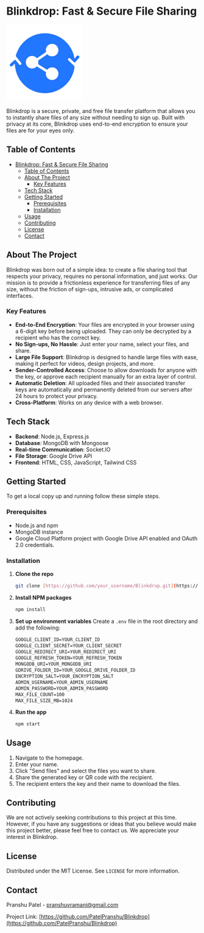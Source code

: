 # Blinkdrop: Fast & Secure File Sharing

<img src="public/favicon.png" alt="Blinkdrop Logo" width="200"/>

Blinkdrop is a secure, private, and free file transfer platform that allows you to instantly share files of any size without needing to sign up. Built with privacy at its core, Blinkdrop uses end-to-end encryption to ensure your files are for your eyes only.

## Table of Contents

- [Blinkdrop: Fast & Secure File Sharing](#blinkdrop-fast--secure-file-sharing)
  - [Table of Contents](#table-of-contents)
  - [About The Project](#about-the-project)
    - [Key Features](#key-features)
  - [Tech Stack](#tech-stack)
  - [Getting Started](#getting-started)
    - [Prerequisites](#prerequisites)
    - [Installation](#installation)
  - [Usage](#usage)
  - [Contributing](#contributing)
  - [License](#license)
  - [Contact](#contact)

## About The Project

Blinkdrop was born out of a simple idea: to create a file sharing tool that respects your privacy, requires no personal information, and just works. Our mission is to provide a frictionless experience for transferring files of any size, without the friction of sign-ups, intrusive ads, or complicated interfaces.

### Key Features

* **End-to-End Encryption**: Your files are encrypted in your browser using a 6-digit key before being uploaded. They can only be decrypted by a recipient who has the correct key.
* **No Sign-ups, No Hassle**: Just enter your name, select your files, and share.
* **Large File Support**: Blinkdrop is designed to handle large files with ease, making it perfect for videos, design projects, and more.
* **Sender-Controlled Access**: Choose to allow downloads for anyone with the key, or approve each recipient manually for an extra layer of control.
* **Automatic Deletion**: All uploaded files and their associated transfer keys are automatically and permanently deleted from our servers after 24 hours to protect your privacy.
* **Cross-Platform**: Works on any device with a web browser.

## Tech Stack

* **Backend**: Node.js, Express.js
* **Database**: MongoDB with Mongoose
* **Real-time Communication**: Socket.IO
* **File Storage**: Google Drive API
* **Frontend**: HTML, CSS, JavaScript, Tailwind CSS

## Getting Started

To get a local copy up and running follow these simple steps.

### Prerequisites

* Node.js and npm
* MongoDB instance
* Google Cloud Platform project with Google Drive API enabled and OAuth 2.0 credentials.

### Installation

1.  **Clone the repo**
    ```sh
    git clone [https://github.com/your_username/Blinkdrop.git](https://github.com/your_username/Blinkdrop.git)
    ```
2.  **Install NPM packages**
    ```sh
    npm install
    ```
3.  **Set up environment variables**
    Create a `.env` file in the root directory and add the following:
    ```
    GOOGLE_CLIENT_ID=YOUR_CLIENT_ID
    GOOGLE_CLIENT_SECRET=YOUR_CLIENT_SECRET
    GOOGLE_REDIRECT_URI=YOUR_REDIRECT_URI
    GOOGLE_REFRESH_TOKEN=YOUR_REFRESH_TOKEN
    MONGODB_URI=YOUR_MONGODB_URI
    GDRIVE_FOLDER_ID=YOUR_GOOGLE_DRIVE_FOLDER_ID
    ENCRYPTION_SALT=YOUR_ENCRYPTION_SALT
    ADMIN_USERNAME=YOUR_ADMIN_USERNAME
    ADMIN_PASSWORD=YOUR_ADMIN_PASSWORD
    MAX_FILE_COUNT=100
    MAX_FILE_SIZE_MB=1024
    ```
4.  **Run the app**
    ```sh
    npm start
    ```

## Usage

1.  Navigate to the homepage.
2.  Enter your name.
3.  Click "Send files" and select the files you want to share.
4.  Share the generated key or QR code with the recipient.
5.  The recipient enters the key and their name to download the files.

## Contributing

We are not actively seeking contributions to this project at this time. However, 
if you have any suggestions or ideas that you believe would make this project better, 
please feel free to contact us. We appreciate your interest in Blinkdrop.

## License

Distributed under the MIT License. See `LICENSE` for more information.

## Contact
Pranshu Patel  - pranshuvramani@gmail.com


Project Link: [https://github.com/PatelPranshu/Blinkdrop](https://github.com/PatelPranshu/Blinkdrop)
